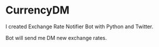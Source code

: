 # CurrencyDM

I created Exchange Rate Notifier Bot with Python and Twitter. 

Bot will send me DM new exchange rates.

